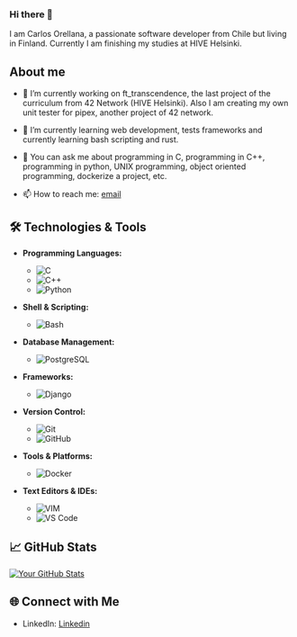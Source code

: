 ### Hi there 👋

I am Carlos Orellana, a passionate software developer from Chile but living in Finland. Currently I am finishing my studies at HIVE Helsinki.

## About me
- 🔭 I’m currently working on ft_transcendence, the last project of the curriculum from 42 Network (HIVE Helsinki). Also I am creating my own unit tester for pipex, another project of 42 network.
  
- 🌱 I’m currently learning web development, tests frameworks and currently learning bash scripting and rust.

- 💬 You can ask me about programming in C, programming in C++, programming in python, UNIX programming, object oriented programming, dockerize a project, etc.
  
- 📫 How to reach me: [email](corellana1988@gmail.com)

## 🛠️ Technologies & Tools

- **Programming Languages:**
  - ![C](https://img.shields.io/badge/C-A8B9CC?style=flat&logo=c&logoColor=white)
  - ![C++](https://img.shields.io/badge/C++-00599C?style=flat&logo=c%2B%2B&logoColor=white)
  - ![Python](https://img.shields.io/badge/Python-3776AB?style=flat&logo=python&logoColor=white)

- **Shell & Scripting:**
  - ![Bash](https://img.shields.io/badge/Bash-4EAA25?style=flat&logo=gnu-bash&logoColor=white)

- **Database Management:**
  - ![PostgreSQL](https://img.shields.io/badge/PostgreSQL-336791?style=flat&logo=postgresql&logoColor=white)

- **Frameworks:**
  - ![Django](https://img.shields.io/badge/Django-092E20?style=flat&logo=django&logoColor=white)

- **Version Control:**
  - ![Git](https://img.shields.io/badge/Git-F05032?style=flat&logo=git&logoColor=white)
  - ![GitHub](https://img.shields.io/badge/GitHub-181717?style=flat&logo=github&logoColor=white)

- **Tools & Platforms:**
  - ![Docker](https://img.shields.io/badge/Docker-2496ED?style=flat&logo=docker&logoColor=white)

- **Text Editors & IDEs:**
  - ![VIM](https://img.shields.io/badge/Vim-019733?style=flat&logo=vim&logoColor=white)
  - ![VS Code](https://img.shields.io/badge/VS_Code-007ACC?style=flat&logo=visual-studio-code&logoColor=white)

## 📈 GitHub Stats

[![Your GitHub Stats](https://github-readme-stats.vercel.app/api?username=quiminbano&show_icons=true&hide=issues&theme=radical)](https://github.com/quiminbano)

## 🌐 Connect with Me

- LinkedIn: [Linkedin](https://www.linkedin.com/in/carlos-orellana-3a93347b/)
<!--
**quiminbano/quiminbano** is a ✨ _special_ ✨ repository because its `README.md` (this file) appears on your GitHub profile.

Here are some ideas to get you started:

- 🔭 I’m currently working on ...
- 🌱 I’m currently learning ...
- 👯 I’m looking to collaborate on ...
- 🤔 I’m looking for help with ...
- 💬 Ask me about ...
- 📫 How to reach me: ...
- 😄 Pronouns: ...
- ⚡ Fun fact: ...
-->
